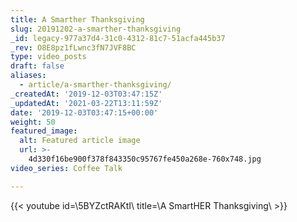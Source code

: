 ```yaml
---
title: A Smarther Thanksgiving
slug: 20191202-a-smarther-thanksgiving
_id: legacy-977a37d4-31c0-4312-81c7-51acfa445b37
_rev: O8E8pz1fLwnc3fN7JVF8BC
type: video_posts
draft: false
aliases:
  - article/a-smarther-thanksgiving/
_createdAt: '2019-12-03T03:47:15Z'
_updatedAt: '2021-03-22T13:11:59Z'
date: '2019-12-03T03:47:15+00:00'
weight: 50
featured_image:
  alt: Featured article image
  url: >-
    4d330f16be900f378f843350c95767fe450a268e-760x748.jpg
video_series: Coffee Talk

---
```

{{< youtube id=\5BYZctRAKtI\ title=\A SmartHER Thanksgiving\ >}}